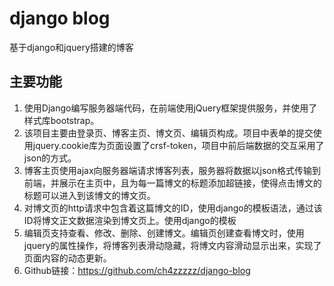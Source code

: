 # django blog
基于django和jquery搭建的博客

## 主要功能
1. 使用Django编写服务器端代码，在前端使用jQuery框架提供服务，并使用了样式库bootstrap。
2. 该项目主要由登录页、博客主页、博文页、编辑页构成。项目中表单的提交使用jquery.cookie库为页面设置了crsf-token，项目中前后端数据的交互采用了json的方式。
3. 博客主页使用ajax向服务器端请求博客列表，服务器将数据以json格式传输到前端，并展示在主页中，且为每一篇博文的标题添加超链接，使得点击博文的标题可以进入到该博文的博文页。
4. 对博文页的http请求中包含着这篇博文的ID，使用django的模板语法，通过该ID将博文正文数据渲染到博文页上。使用django的模板
5. 编辑页支持查看、修改、删除、创建博文。编辑页创建查看博文时，使用jquery的属性操作，将博客列表滑动隐藏，将博文内容滑动显示出来，实现了页面内容的动态更新。
6. Github链接：https://github.com/ch4zzzzz/django-blog
